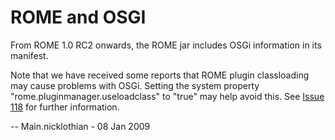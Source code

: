 # ROME and OSGI


From ROME 1.0 RC2 onwards, the ROME jar includes OSGi information in its manifest.



Note that we have received some reports that ROME plugin classloading may cause problems with OSGi. Setting the system property "rome.pluginmanager.useloadclass" to "true" may help avoid this. See [Issue 118](http://java.net/jira/browse/ROME-118) for further information.



\-\- Main.nicklothian \- 08 Jan 2009

